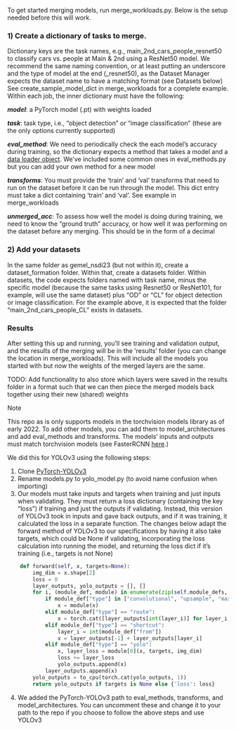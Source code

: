 To get started merging models, run merge_workloads.py. Below is the setup needed before this will work.

### 1) Create a dictionary of tasks to merge.

Dictionary keys are the task names, e.g., main_2nd_cars_people_resnet50 to classify cars vs. people at Main & 2nd using a ResNet50 model. We recommend the same naming convention, or at least putting an underscore and the type of model at the end (_resnet50), as the Dataset Manager expects the dataset name to have a matching format (see Datasets below) See create_sample_model_dict in merge_workloads for a complete example. Within each job, the inner dictionary must have the following:

***model***: a PyTorch model (.pt) with weights loaded

***task***: task type, i.e., “object detection” or “image classification” (these are the only options currently supported)

***eval_method***: We need to periodically check the each model’s accuracy during training, so the dictionary expects a method that takes a model and a [data loader object](https://pytorch.org/tutorials/beginner/basics/data_tutorial.html). We’ve included some common ones in eval_methods.py but you can add your own method for a new model

***transforms***: You must provide the ‘train’ and ‘val’ transforms that need to run on the dataset before it can be run through the model. This dict entry must take a dict containing ‘train’ and ‘val’. See example in merge_workloads

***unmerged_acc***: To assess how well the model is doing during training, we need to know the “ground truth” accuracy, or how well it was performing on the dataset before any merging. This should be in the form of a decimal

### 2) Add your datasets 

In the same folder as gemel_nsdi23 (but not within it), create a dataset_formation folder. Within that, create a datasets folder. Within datasets, the code expects folders named with task name, minus the specific model (because the same tasks using Resnet50 or ResNet101, for example, will use the same dataset) plus “OD” or “CL” for object detection or image classification. For the example above, it is expected that the folder “main_2nd_cars_people_CL” exists in datasets.

### Results ###
After setting this up and running, you’ll see training and validation output, and the results of the merging will be in the ‘results’ folder (you can change the location in merge_workloads). This will include all the models you started with but now the weights of the merged layers are the same. 

TODO: Add functionality to also store which layers were saved in the results folder in a format such that we can then piece the merged models back together using their new (shared) weights

> [!NOTE]
> This repo as is only supports models in the torchvision models library as of early 2022. To add other models, you can add them to model_architectures and add eval_methods and transforms. The models’ inputs and outputs must match torchvision models (see FasterRCNN [here](https://pytorch.org/vision/0.9/models.html#torchvision.models.detection.fasterrcnn_resnet50_fpn).)

We did this for YOLOv3 using the following steps:

1. Clone [PyTorch-YOLOv3](https://github.com/eriklindernoren/PyTorch-YOLOv3)
2. Rename models.py to yolo_model.py (to avoid name confusion when importing)
3. Our models must take inputs and targets when training and just inputs when validating. They must return a loss dictionary (containing the key “loss”) if training and just the outputs if validating. Instead, this version of YOLOv3 took in inputs and gave back outputs, and if it was training, it calculated the loss in a separate function. The changes below adapt the forward method of YOLOv3 to our specifications by having it also take targets, which could be None if validating, incorporating the loss calculation into running the model, and returning the loss dict if it’s training (i.e., targets is not None)
````python
    def forward(self, x, targets=None):
        img_dim = x.shape[2]
        loss = 0
        layer_outputs, yolo_outputs = [], []
        for i, (module_def, module) in enumerate(zip(self.module_defs, self.module_list)):
            if module_def["type"] in ["convolutional", "upsample", "maxpool"]:
                x = module(x)
            elif module_def["type"] == "route":
                x = torch.cat([layer_outputs[int(layer_i)] for layer_i in module_def["layers"].split(",")], 1)
            elif module_def["type"] == "shortcut":
                layer_i = int(module_def["from"])
                x = layer_outputs[-1] + layer_outputs[layer_i]
            elif module_def["type"] == "yolo":
                x, layer_loss = module[0](x, targets, img_dim)
                loss += layer_loss
                yolo_outputs.append(x)
            layer_outputs.append(x)
        yolo_outputs = to_cpu(torch.cat(yolo_outputs, 1))
        return yolo_outputs if targets is None else {'loss': loss}
````
4. We added the PyTorch-YOLOv3 path to eval_methods, transforms, and model_architectures. You can uncomment these and change it to your path to the repo if you choose to follow the above steps and use YOLOv3
